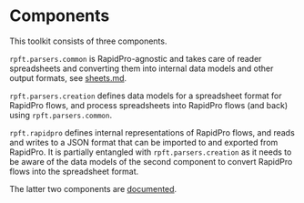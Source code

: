 # Components

This toolkit consists of three components.

`rpft.parsers.common` is RapidPro-agnostic and takes care of reader spreadsheets and converting them into internal data models and other output formats, see [sheets.md](sheets.md).

`rpft.parsers.creation` defines data models for a spreadsheet format for RapidPro flows, and process spreadsheets into RapidPro flows (and back) using `rpft.parsers.common`.

`rpft.rapidpro` defines internal representations of RapidPro flows, and reads and writes to a JSON format that can be imported to and exported from RapidPro. It is partially entangled with `rpft.parsers.creation` as it needs to be aware of the data models of the second component to convert RapidPro flows into the spreadsheet format.

The latter two components are [documented](rapidpro.md).
